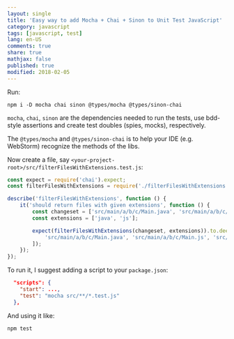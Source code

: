 ```yaml
---
layout: single
title: 'Easy way to add Mocha + Chai + Sinon to Unit Test JavaScript'
category: javascript
tags: [javascript, test]
lang: en-US
comments: true
share: true
mathjax: false
published: true
modified: 2018-02-05
---
```


Run:

<!-- more -->

```shell
npm i -D mocha chai sinon @types/mocha @types/sinon-chai
```

`mocha`, `chai`, `sinon` are the dependencies needed to run the tests, use bdd-style assertions and create test doubles (spies, mocks), respectively.

The `@types/mocha` and `@types/sinon-chai` is to help your IDE (e.g. WebStorm) recognize the methods of the libs.

Now create a file, say `<your-project-root>/src/filterFilesWithExtensions.test.js`:

```javascript
const expect = require('chai').expect;
const filterFilesWithExtensions = require('./filterFilesWithExtensions');

describe('filterFilesWithExtensions', function () {
    it('should return files with given extensions', function () {
        const changeset = ['src/main/a/b/c/Main.java', 'src/main/a/b/c/Dockerfile', 'src/main/a/b/c/Main.js','src/abc.java'];
        const extensions = ['java', 'js'];

        expect(filterFilesWithExtensions(changeset, extensions)).to.deep.equal([
            'src/main/a/b/c/Main.java', 'src/main/a/b/c/Main.js', 'src/abc.java'
        ]);
    });
});
```

To run it, I suggest adding a script to your `package.json`:

```json
  "scripts": {
    "start": ...,
    "test": "mocha src/**/*.test.js"
  },
```

And using it like:

```shell
npm test
```
